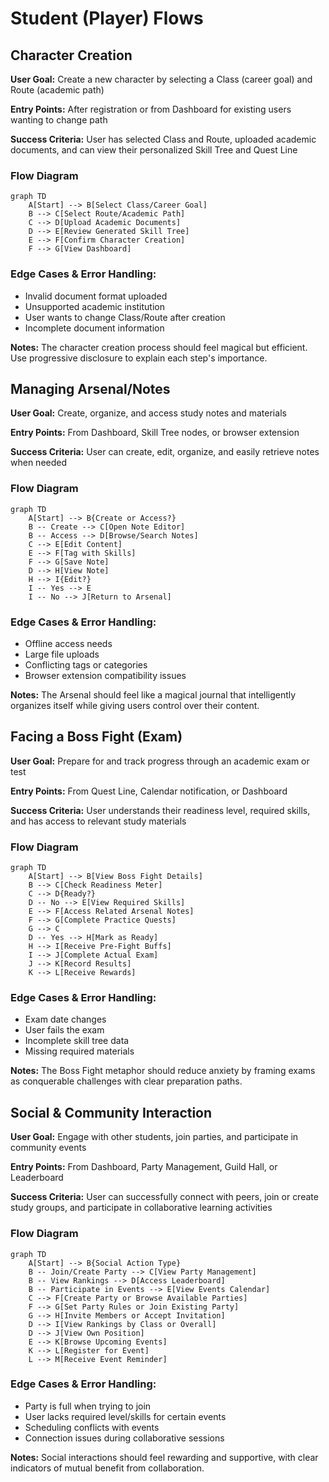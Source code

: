 # Student (Player) Flows

## Character Creation

**User Goal:** Create a new character by selecting a Class (career goal) and Route (academic path)

**Entry Points:** After registration or from Dashboard for existing users wanting to change path

**Success Criteria:** User has selected Class and Route, uploaded academic documents, and can view their personalized Skill Tree and Quest Line

### Flow Diagram

```mermaid
graph TD
    A[Start] --> B[Select Class/Career Goal]
    B --> C[Select Route/Academic Path]
    C --> D[Upload Academic Documents]
    D --> E[Review Generated Skill Tree]
    E --> F[Confirm Character Creation]
    F --> G[View Dashboard]
```

### Edge Cases & Error Handling:
- Invalid document format uploaded
- Unsupported academic institution
- User wants to change Class/Route after creation
- Incomplete document information

**Notes:** The character creation process should feel magical but efficient. Use progressive disclosure to explain each step's importance.

## Managing Arsenal/Notes

**User Goal:** Create, organize, and access study notes and materials

**Entry Points:** From Dashboard, Skill Tree nodes, or browser extension

**Success Criteria:** User can create, edit, organize, and easily retrieve notes when needed

### Flow Diagram

```mermaid
graph TD
    A[Start] --> B{Create or Access?}
    B -- Create --> C[Open Note Editor]
    B -- Access --> D[Browse/Search Notes]
    C --> E[Edit Content]
    E --> F[Tag with Skills]
    F --> G[Save Note]
    D --> H[View Note]
    H --> I{Edit?}
    I -- Yes --> E
    I -- No --> J[Return to Arsenal]
```

### Edge Cases & Error Handling:
- Offline access needs
- Large file uploads
- Conflicting tags or categories
- Browser extension compatibility issues

**Notes:** The Arsenal should feel like a magical journal that intelligently organizes itself while giving users control over their content.

## Facing a Boss Fight (Exam)

**User Goal:** Prepare for and track progress through an academic exam or test

**Entry Points:** From Quest Line, Calendar notification, or Dashboard

**Success Criteria:** User understands their readiness level, required skills, and has access to relevant study materials

### Flow Diagram

```mermaid
graph TD
    A[Start] --> B[View Boss Fight Details]
    B --> C[Check Readiness Meter]
    C --> D{Ready?}
    D -- No --> E[View Required Skills]
    E --> F[Access Related Arsenal Notes]
    F --> G[Complete Practice Quests]
    G --> C
    D -- Yes --> H[Mark as Ready]
    H --> I[Receive Pre-Fight Buffs]
    I --> J[Complete Actual Exam]
    J --> K[Record Results]
    K --> L[Receive Rewards]
```

### Edge Cases & Error Handling:
- Exam date changes
- User fails the exam
- Incomplete skill tree data
- Missing required materials

**Notes:** The Boss Fight metaphor should reduce anxiety by framing exams as conquerable challenges with clear preparation paths.

## Social & Community Interaction

**User Goal:** Engage with other students, join parties, and participate in community events

**Entry Points:** From Dashboard, Party Management, Guild Hall, or Leaderboard

**Success Criteria:** User can successfully connect with peers, join or create study groups, and participate in collaborative learning activities

### Flow Diagram

```mermaid
graph TD
    A[Start] --> B{Social Action Type}
    B -- Join/Create Party --> C[View Party Management]
    B -- View Rankings --> D[Access Leaderboard]
    B -- Participate in Events --> E[View Events Calendar]
    C --> F[Create Party or Browse Available Parties]
    F --> G[Set Party Rules or Join Existing Party]
    G --> H[Invite Members or Accept Invitation]
    D --> I[View Rankings by Class or Overall]
    D --> J[View Own Position]
    E --> K[Browse Upcoming Events]
    K --> L[Register for Event]
    L --> M[Receive Event Reminder]
```

### Edge Cases & Error Handling:
- Party is full when trying to join
- User lacks required level/skills for certain events
- Scheduling conflicts with events
- Connection issues during collaborative sessions

**Notes:** Social interactions should feel rewarding and supportive, with clear indicators of mutual benefit from collaboration.